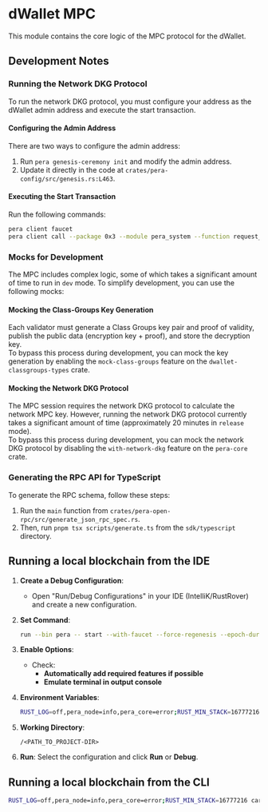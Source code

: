 # dWallet MPC

This module contains the core logic of the MPC protocol for the dWallet.

## Development Notes

### Running the Network DKG Protocol

To run the network DKG protocol, you must configure your address as the dWallet admin address and execute the start
transaction.

#### Configuring the Admin Address

There are two ways to configure the admin address:

1. Run `pera genesis-ceremony init` and modify the admin address.
2. Update it directly in the code at `crates/pera-config/src/genesis.rs:L463`.

#### Executing the Start Transaction

Run the following commands:

```bash
pera client faucet
pera client call --package 0x3 --module pera_system --function request_start_network_dkg --args 1 0x5 --gas-budget 1000000000
```

### Mocks for Development

The MPC includes complex logic, some of which takes a significant amount of time to run in `dev` mode.
To simplify development, you can use the following mocks:

#### Mocking the Class-Groups Key Generation

Each validator must generate a Class Groups key pair and proof of validity,
publish the public data (encryption key + proof), and store the decryption key.  
To bypass this process during development, you can mock the key generation by enabling the `mock-class-groups` feature
on the `dwallet-classgroups-types` crate.

#### Mocking the Network DKG Protocol

The MPC session requires the network DKG protocol to calculate the network MPC key.
However, running the network DKG protocol currently takes a significant amount of time (approximately 20 minutes in
`release` mode).  
To bypass this process during development, you can mock the network DKG protocol by disabling the `with-network-dkg`
feature on the `pera-core` crate.

### Generating the RPC API for TypeScript

To generate the RPC schema, follow these steps:

1. Run the `main` function from `crates/pera-open-rpc/src/generate_json_rpc_spec.rs`.
2. Then, run `pnpm tsx scripts/generate.ts` from the `sdk/typescript` directory.

## Running a local blockchain from the IDE

1. **Create a Debug Configuration**:
    - Open "Run/Debug Configurations" in your IDE (IntelliK/RustRover) and create a new configuration.

2. **Set Command**:

   ```bash
   run --bin pera -- start --with-faucet --force-regenesis --epoch-duration-ms 1000000000000
   ```

3. **Enable Options**:
    - Check:
        - **Automatically add required features if possible**
        - **Emulate terminal in output console**

4. **Environment Variables**:
   ```bash
   RUST_LOG=off,pera_node=info,pera_core=error;RUST_MIN_STACK=16777216
   ```

5. **Working Directory**:
   ```plaintext
   /<PATH_TO_PROJECT-DIR>
   ```

6. **Run**: Select the configuration and click **Run** or **Debug**.

## Running a local blockchain from the CLI

```bash
RUST_LOG=off,pera_node=info,pera_core=error;RUST_MIN_STACK=16777216 cargo run --bin pera -- start --with-faucet --force-regenesis --epoch-duration-ms 1000000000000
```

